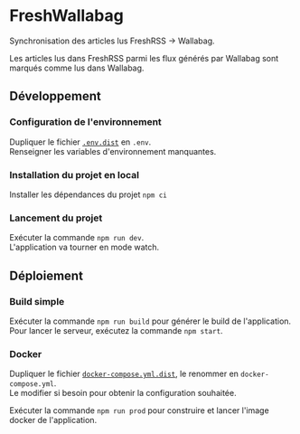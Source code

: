 # FreshWallabag
Synchronisation des articles lus FreshRSS -> Wallabag.

Les articles lus dans FreshRSS parmi les flux générés par Wallabag sont marqués comme lus dans Wallabag.

## Développement
### Configuration de l'environnement
Dupliquer le fichier [`.env.dist`](.env.dist) en `.env`.\
Renseigner les variables d'environnement manquantes.

### Installation du projet en local
Installer les dépendances du projet
```npm ci```

### Lancement du projet
Exécuter la commande ```npm run dev```.\
L'application va tourner en mode watch.

## Déploiement
### Build simple
Exécuter la commande ```npm run build``` pour générer le build de l'application.\
Pour lancer le serveur, exécutez la commande ```npm start```.

### Docker
Dupliquer le fichier [`docker-compose.yml.dist`](docker-compose.yml.dist), le renommer en `docker-compose.yml`.\
Le modifier si besoin pour obtenir la configuration souhaitée.

Exécuter la commande ```npm run prod``` pour construire et lancer l'image docker de l'application.
